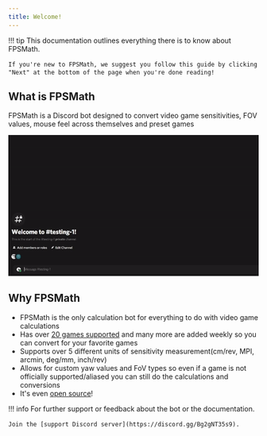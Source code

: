 ```yaml
---
title: Welcome!
---
```


!!! tip
    This documentation outlines everything there is to know about FPSMath.

    If you're new to FPSMath, we suggest you follow this guide by clicking "Next" at the bottom of the page when you're done reading!

## What is FPSMath

FPSMath is a Discord bot designed to convert video game sensitivities, FOV values, mouse feel across themselves and preset games

![demo](assets/images/demo.gif)

## Why FPSMath

- FPSMath is the only calculation bot for everything to do with video game calculations
- Has over [20 games supported](games.md) and many more are added weekly so you can convert for your favorite games
- Supports over 5 different units of sensitivity measurement(cm/rev, MPI, arcmin, deg/mm, inch/rev)
- Allows for custom yaw values and FoV types so even if a game is not officially supported/aliased you can still do the calculations and conversions
- It's even [open source](https://github.com/animafps/fpsmath)!

!!! info
    For further support or feedback about the bot or the documentation.

    Join the [support Discord server](https://discord.gg/Bg2gNT35s9).
